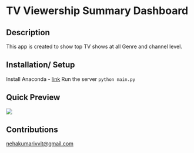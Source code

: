 # TV Viewership Summary Dashboard

## Description
This app is created to show top TV shows at all Genre and channel level.
 
## Installation/ Setup
Install Anaconda - [link](https://docs.anaconda.com/anaconda/install/)
Run the server
	```python main.py```
## Quick Preview

![](https://github.com/nehak0601/TV_Viewership_Summary/blob/master/screenshots/top_tv_shows.gif?raw=true)

## Contributions
nehakumarivvit@gmail.com
